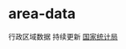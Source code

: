 # area-data
行政区域数据 持续更新
<a href="http://www.stats.gov.cn/tjsj/tjbz/tjyqhdmhcxhfdm/2021/index.html"> 国家统计局 </a>
